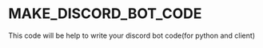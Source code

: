 # MAKE_DISCORD_BOT_CODE
This code will be help to write your discord bot code(for python and client)
